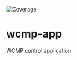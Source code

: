 ![Coverage](https://img.shields.io/badge/Coverage-70.6%25-brightgreen)

<!--
SPDX-FileCopyrightText: 2022 Intel Corporation

SPDX-License-Identifier: Apache-2.0
-->
# wcmp-app
WCMP control application 
